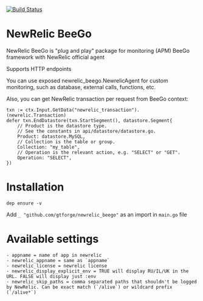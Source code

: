 [![Build Status](https://travis-ci.com/gtforge/newrelic_beego.svg?branch=master)](https://travis-ci.com/gtforge/newrelic_beego)

NewRelic BeeGo
==============

NewRelic BeeGo is "plug and play" package for monitoring (APM) BeeGo framework with NewRelic official agent<br />

Supports HTTP endpoints
 
You can use exposed newrelic_beego.NewrelicAgent for custom monitoring, such as database, external calls, functions, etc.

Also, you can get NewRelic transaction per request from BeeGo context:
```
txn := ctx.Input.GetData("newrelic_transaction").(newrelic.Transaction)
defer txn.EndDatastore(txn.StartSegment(), datastore.Segment{
    // Product is the datastore type.
    // See the constants in api/datastore/datastore.go.
    Product: datastore.MySQL,
    // Collection is the table or group.
    Collection: "my_table",
    // Operation is the relevant action, e.g. "SELECT" or "GET".
    Operation: "SELECT",
})
```

# Installation
```
dep ensure -v
```

Add  `_ "github.com/gtforge/newrelic_beego"` as an import in `main.go` file

# Available settings
    - appname = name of app in newrelic
    - newrelic_appname = same as `appname`
    - newrelic_license = newrelic license
    - newrelic_display_explicit_env = TRUE will display RU/IL/UK in the URL. FALSE will display just :env
    - newrelic_skip_paths = comma separated paths that shouldn't be logged by NewRelic. Can be exact match (`/alive`) or wildcard prefix (`/alive*`)
